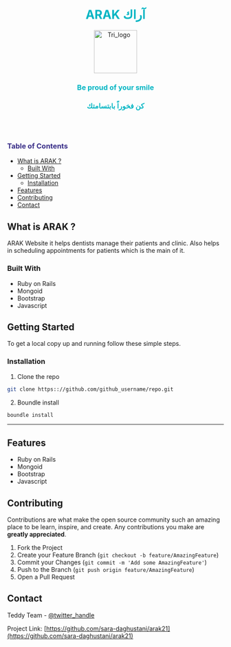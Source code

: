 <h1  align="center"style="color:#00B5C3;">ARAK آراك </h1>
<p align="center">
<img src="https://i.postimg.cc/6p2JnzZr/arak-logo.png"
     alt="Tri_logo"
     width="100" />
  </p>
  <h3 style="color:#00B5C3;"align="center">Be proud of your smile

</h3>

 <h3 style="color:#00B5C3;"align="center">كن فخوراً بابتسامتك


</h3>
</br>
</br>

</h3>
 <h3 style="color:#392E88;"> Table of Contents

</h3>

* [What is ARAK ?](#about-the-project)
  * [Built With](#built-with)
* [Getting Started](#getting-started)
  * [Installation](#installation)
* [Features](#features)
* [Contributing](#contributing)
* [Contact](#contact)



## What is ARAK ?
ARAK Website it helps dentists manage their patients and clinic. Also helps in scheduling appointments for patients which is the main of it.

### Built With

* []()Ruby on Rails
* []()Mongoid
* []()Bootstrap
* []()Javascript

## Getting Started
To get a local copy up and running follow these simple steps.

### Installation
 
1. Clone the repo
```sh
git clone https:://github.com/github_username/repo.git
```
2. Boundle install

```sh
boundle install
```

---
## Features
* []()Ruby on Rails
* []()Mongoid
* []()Bootstrap
* []()Javascript

## Contributing

Contributions are what make the open source community such an amazing place to be learn, inspire, and create. Any contributions you make are **greatly appreciated**.

1. Fork the Project
2. Create your Feature Branch (`git checkout -b feature/AmazingFeature`)
3. Commit your Changes (`git commit -m 'Add some AmazingFeature'`)
4. Push to the Branch (`git push origin feature/AmazingFeature`)
5. Open a Pull Request






## Contact

Teddy Team - [@twitter_handle](https://twitter.com/twitter_handle) 

Project Link: [https://github.com/sara-daghustani/arak21](https://github.com/sara-daghustani/arak21)





